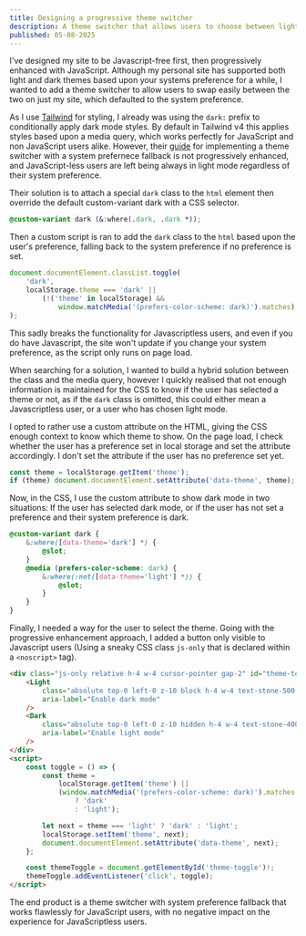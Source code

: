```yaml
---
title: Designing a progressive theme switcher
description: A theme switcher that allows users to choose between light and dark themes, with a fallback to system preferences that works without JavaScript.
published: 05-08-2025
---
```


I've designed my site to be Javascript-free first, then progressively enhanced with JavaScript. Although my personal site has supported both light and dark themes based upon your systems preference for a while, I wanted to add a theme switcher to allow users to swap easily between the two on just my site, which defaulted to the system preference.

As I use [Tailwind](https://tailwindcss.com/) for styling, I already was using the `dark:` prefix to conditionally apply dark mode styles. By default in Tailwind v4 this applies styles based upon a media query, which works perfectly for JavaScript and non JavaScript users alike. However, their [guide](https://tailwindcss.com/docs/dark-mode) for implementing a theme switcher with a system prefernece fallback is not progressively enhanced, and JavaScript-less users are left being always in light mode regardless of their system preference.

Their solution is to attach a special `dark` class to the `html` element then override the default custom-variant dark with a CSS selector.

```css
@custom-variant dark (&:where(.dark, .dark *));
```

Then a custom script is ran to add the `dark` class to the `html` based upon the user's preference, falling back to the system preference if no preference is set.

```javascript
document.documentElement.classList.toggle(
    'dark',
    localStorage.theme === 'dark' ||
        (!('theme' in localStorage) &&
            window.matchMedia('(prefers-color-scheme: dark)').matches)
);
```

This sadly breaks the functionality for Javascriptless users, and even if you do have Javascript, the site won't update if you change your system preference, as the script only runs on page load.

When searching for a solution, I wanted to build a hybrid solution between the class and the media query, however I quickly realised that not enough information is maintained for the CSS to know if the user has selected a theme or not, as if the `dark` class is omitted, this could either mean a Javascriptless user, or a user who has chosen light mode.

I opted to rather use a custom attribute on the HTML, giving the CSS enough context to know which theme to show. On the page load, I check whether the user has a preference set in local storage and set the attribute accordingly. I don't set the attribute if the user has no preference set yet.

```javascript
const theme = localStorage.getItem('theme');
if (theme) document.documentElement.setAttribute('data-theme', theme);
```

Now, in the CSS, I use the custom attribute to show dark mode in two situations: If the user has selected dark mode, or if the user has not set a preference and their system preference is dark.

```css
@custom-variant dark {
    &:where([data-theme='dark'] *) {
        @slot;
    }
    @media (prefers-color-scheme: dark) {
        &:where(:not([data-theme='light'] *)) {
            @slot;
        }
    }
}
```

Finally, I needed a way for the user to select the theme. Going with the progressive enhancement approach, I added a button only visible to Javascript users (Using a sneaky CSS class `js-only` that is declared within a `<noscript>` tag).

```html
<div class="js-only relative h-4 w-4 cursor-pointer gap-2" id="theme-toggle">
    <Light
        class="absolute top-0 left-0 z-10 block h-4 w-4 text-stone-500 hover:text-stone-700 dark:hidden"
        aria-label="Enable dark mode"
    />
    <Dark
        class="absolute top-0 left-0 z-10 hidden h-4 w-4 text-stone-400 hover:text-stone-300 dark:block"
        aria-label="Enable light mode"
    />
</div>
<script>
    const toggle = () => {
        const theme =
            localStorage.getItem('theme') ||
            (window.matchMedia('(prefers-color-scheme: dark)').matches
                ? 'dark'
                : 'light');

        let next = theme === 'light' ? 'dark' : 'light';
        localStorage.setItem('theme', next);
        document.documentElement.setAttribute('data-theme', next);
    };

    const themeToggle = document.getElementById('theme-toggle')!;
    themeToggle.addEventListener('click', toggle);
</script>
```

The end product is a theme switcher with system preference fallback that works flawlessly for JavaScript users, with no negative impact on the experience for JavaScriptless users.
